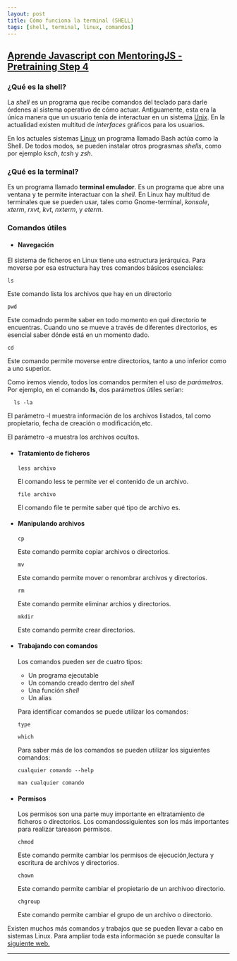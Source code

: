 ```yaml
---
layout: post
title: Cómo funciona la terminal (SHELL)
tags: [shell, terminal, linux, comandos]
---
```

## [**Aprende Javascript con MentoringJS - Pretraining Step 4**](http://MentoringJS.com)
### ¿Qué es la shell?
La _shell_ es un programa que recibe comandos del teclado para darle órdenes al sistema operativo de cómo actuar. Antiguamente, esta era la única manera que un usuario tenía de interactuar en un sistema [Unix](http://www.unix.org/what_is_unix/history_timeline.html).
En la actualidad existen multitud de _interfaces_ gráficos para los usuarios.

En los actuales sistemas [Linux](https://www.debian.org/releases/stable/armel/ch01s02.html.es) un programa llamado Bash actúa como la Shell. De todos modos, se pueden instalar otros prograsmas _shells_, como por ejemplo _ksch_, _tcsh_ y _zsh_.

### ¿Qué es la terminal?

Es un programa llamado **terminal emulador**. Es un programa que abre una ventana y te permite interactuar con la _shell_.  En Linux hay multitud de terminales que se pueden usar, tales como Gnome-terminal, _konsole_, _xterm_, _rxvt_, _kvt_, _nxterm_, y _eterm_.

### Comandos útiles
+ #### Navegación
El sistema de ficheros en Linux tiene una estructura jerárquica. Para moverse por esa estructura hay tres comandos básicos esenciales:
```
ls
```
Este comando lista los archivos que hay en un directorio
```
pwd
```
Este comadndo permite saber en todo momento en qué directorio te encuentras. Cuando uno se mueve a través de diferentes directorios, es esencial saber dónde está en un momento dado.
```
cd
```
Este comando permite moverse entre directorios, tanto a uno inferior como a uno superior.

  Como iremos viendo, todos los comandos permiten el uso de _parámetros_.
  Por ejemplo, en el comando **ls**, dos parámetros útiles serían:
  ```
    ls -la

  ```
El parámetro -l muestra información de los archivos listados, tal como propietario, fecha de creación o modificación,etc.

  El parámetro -a muestra los archivos ocultos.

+ #### Tratamiento de ficheros

  ```
  less archivo
  ```
  El comando less te permite ver el contenido de un archivo.
  ```
  file archivo
  ```
  El comando file te permite saber qué tipo de archivo es.


+ #### Manipulando archivos

  ```
  cp
  ```
  Este comando permite copiar archivos o directorios.
  ```
  mv
  ```
  Este comando permite mover o renombrar archivos y directorios.
  ```
  rm
  ```
  Este comando permite eliminar archios y directorios.
  ```
  mkdir
  ```
  Este comando permite crear directorios.

+ #### Trabajando con comandos

  Los comandos pueden ser de cuatro tipos:

    * Un programa ejecutable
    * Un comando creado dentro del _shell_
    * Una función _shell_
    * Un alias

  Para identificar comandos se puede utilizar los comandos:
  ```
  type
  ```
  ```
  which
  ```

  Para saber más de los comandos se pueden utilizar los siguientes comandos:

  ```
  cualquier comando --help
  ```
  ```
  man cualquier comando
  ```

+ #### Permisos

  Los permisos son una parte muy importante en eltratamiento de ficheros o directorios. Los comandossiguientes son los más importantes para realizar tareason permisos.

  ```
  chmod
  ```
  Este comando permite cambiar los permisos de ejecución,lectura y escritura de archivos y directorios.
  ```
  chown
  ```
  Este comando permite cambiar el propietario de un archivoo directorio.
  ```
  chgroup
    ```
    Este comando permite cambiar el grupo de un archivo o directorio.


Existen muchos más comandos y trabajos que se pueden llevar a cabo en sistemas Linux. Para ampliar toda esta información se puede consultar la [siguiente web.](http://linuxcommand.org/lc3_learning_the_shell.php)

---
